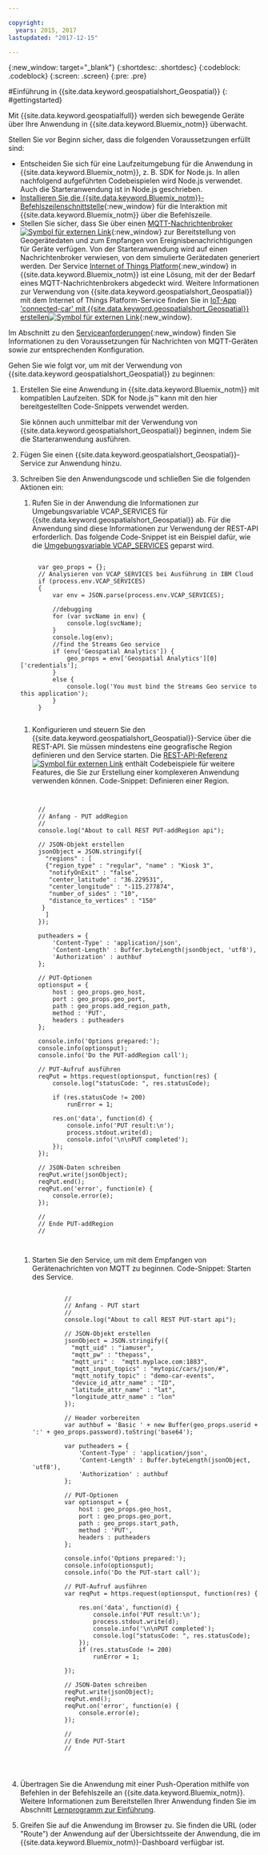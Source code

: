 ```yaml
---

copyright:
  years: 2015, 2017
lastupdated: "2017-12-15"

---
```


<!-- Attribute definitions -->
{:new_window: target="_blank"}
{:shortdesc: .shortdesc}
{:codeblock: .codeblock}
{:screen: .screen}
{:pre: .pre}


#Einführung in {{site.data.keyword.geospatialshort_Geospatial}}
{: #gettingstarted}

Mit {{site.data.keyword.geospatialfull}} werden sich bewegende Geräte über Ihre Anwendung in {{site.data.keyword.Bluemix_notm}} überwacht.

Stellen Sie vor Beginn sicher, dass die folgenden Voraussetzungen erfüllt sind:

* Entscheiden Sie sich für eine Laufzeitumgebung für die Anwendung in {{site.data.keyword.Bluemix_notm}}, z. B. SDK for Node.js. In allen nachfolgend aufgeführten Codebeispielen wird Node.js verwendet. Auch die Starteranwendung ist in Node.js geschrieben.
* [Installieren Sie die {{site.data.keyword.Bluemix_notm}}-Befehlszeilenschnittstelle](https://console.bluemix.net/docs/cloud-platform/cli/reference/bluemix_cli/download_cli.html#download_install){:new_window} für die Interaktion mit {{site.data.keyword.Bluemix_notm}} über die Befehlszeile.
* Stellen Sie sicher, dass Sie über einen [MQTT-Nachrichtenbroker ![Symbol für externen Link](../../icons/launch-glyph.svg "Symbol für externen Link")](http://mqtt.org/){:new_window} zur Bereitstellung von Geogerätedaten und zum Empfangen von Ereignisbenachrichtigungen für Geräte verfügen. Von der Starteranwendung wird auf einen Nachrichtenbroker verwiesen, von dem simulierte Gerätedaten generiert werden. Der Service [Internet of Things Platform](https://console.bluemix.net/catalog/services/internet-of-things-platform/){:new_window} in {{site.data.keyword.Bluemix_notm}} ist eine Lösung, mit der der Bedarf eines MQTT-Nachrichtenbrokers abgedeckt wird. Weitere Informationen zur Verwendung von {{site.data.keyword.geospatialshort_Geospatial}} mit dem Internet of Things Platform-Service finden Sie in [IoT-App 'connected-car' mit {{site.data.keyword.geospatialshort_Geospatial}} erstellen![Symbol für externen Link](../../icons/launch-glyph.svg "Symbol für externen Link")](http://www.ibm.com/developerworks/mobile/library/mo-connectedcar-app/index.html){:new_window}.

Im Abschnitt zu den [Serviceanforderungen](/docs/services/geospatial/requirements.html){:new_window} finden Sie Informationen zu den Voraussetzungen für Nachrichten von MQTT-Geräten sowie zur entsprechenden Konfiguration.


Gehen Sie wie folgt vor, um mit der Verwendung von {{site.data.keyword.geospatialshort_Geospatial}} zu beginnen:

1. Erstellen Sie eine Anwendung in {{site.data.keyword.Bluemix_notm}} mit kompatiblen Laufzeiten. SDK for Node.js™ kann mit den hier bereitgestellten Code-Snippets verwendet werden.

	Sie können auch unmittelbar mit der Verwendung von {{site.data.keyword.geospatialshort_Geospatial}} beginnen, indem Sie die Starteranwendung ausführen.

1. Fügen Sie einen {{site.data.keyword.geospatialshort_Geospatial}}-Service zur Anwendung hinzu.
1. Schreiben Sie den Anwendungscode und schließen Sie die folgenden Aktionen ein:

	1. Rufen Sie in der Anwendung die Informationen zur Umgebungsvariable VCAP_SERVICES für {{site.data.keyword.geospatialshort_Geospatial}} ab. Für die Anwendung sind diese Informationen zur Verwendung der REST-API erforderlich. Das folgende Code-Snippet ist ein Beispiel dafür, wie die [Umgebungsvariable VCAP_SERVICES](/docs/services/geospatial/vcap_services.html) geparst wird.
	<pre><code>		 	
		var geo_props = {};
		// Analysieren von VCAP_SERVICES bei Ausführung in IBM Cloud
		if (process.env.VCAP_SERVICES)
		{
			var env = JSON.parse(process.env.VCAP_SERVICES);

			//debugging
			for (var svcName in env) {
				console.log(svcName);
			}
			console.log(env);
			//find the Streams Geo service
			if (env['Geospatial Analytics']) {
				geo_props = env['Geospatial Analytics'][0]['credentials'];
			}
			else {
				console.log('You must bind the Streams Geo service to this application');
			}
		}
	</code></pre>
	1. Konfigurieren und steuern Sie den {{site.data.keyword.geospatialshort_Geospatial}}-Service über die REST-API. Sie müssen mindestens eine geografische Region definieren und den Service starten. Die [REST-API-Referenz ![Symbol für externen Link](../../icons/launch-glyph.svg "Symbol für externen Link")](https://console.bluemix.net/apidocs/246) enthält Codebeispiele für weitere Features, die Sie zur Erstellung einer komplexeren Anwendung verwenden können. Code-Snippet: Definieren einer Region.
	<pre><code>

		//
		// Anfang - PUT addRegion
		//
		console.log("About to call REST PUT-addRegion api");  

		// JSON-Objekt erstellen
		jsonObject = JSON.stringify({
		  "regions" : [
		  {"region_type" : "regular", "name" : "Kiosk 3",
		   "notifyOnExit" : "false",
		   "center_latitude" : "36.229531",
		   "center_longitude" : "-115.277874",
		   "number_of_sides" : "10",
		   "distance_to_vertices" : "150"
		 }
		  ]
		});

		putheaders = {
		    'Content-Type' : 'application/json',
		    'Content-Length' : Buffer.byteLength(jsonObject, 'utf8'),
		    'Authorization' : authbuf
		};

		// PUT-Optionen
		optionsput = {
		    host : geo_props.geo_host,
		    port : geo_props.geo_port,
		    path : geo_props.add_region_path,
		    method : 'PUT',
		    headers : putheaders
		};

		console.info('Options prepared:');
		console.info(optionsput);
		console.info('Do the PUT-addRegion call');

		// PUT-Aufruf ausführen
		reqPut = https.request(optionsput, function(res) {
		    console.log("statusCode: ", res.statusCode);

		    if (res.statusCode != 200)
		        runError = 1;

		    res.on('data', function(d) {
		        console.info('PUT result:\n');
		        process.stdout.write(d);
		        console.info('\n\nPUT completed');
		    });
		});

		// JSON-Daten schreiben
		reqPut.write(jsonObject);
		reqPut.end();
		reqPut.on('error', function(e) {
		    console.error(e);
		});

		//
		// Ende PUT-addRegion
		//

		</code></pre>
	1. Starten Sie den Service, um mit dem Empfangen von Gerätenachrichten von MQTT zu beginnen. Code-Snippet: Starten des Service.

		<pre><code>							
				//
				// Anfang - PUT start
				//
				console.log("About to call REST PUT-start api");  

				// JSON-Objekt erstellen
				jsonObject = JSON.stringify({
				  "mqtt_uid" : "iamuser",
				  "mqtt_pw" : "thepass",
				  "mqtt_uri" :  "mqtt.myplace.com:1883",
				  "mqtt_input_topics" : "mytopic/cars/json/#",
				  "mqtt_notify_topic" : "demo-car-events",
				  "device_id_attr_name" : "ID",
				  "latitude_attr_name" : "lat",
				  "longitude_attr_name" : "lon"
				});

				// Header vorbereiten
				var authbuf = 'Basic ' + new Buffer(geo_props.userid + ':' + geo_props.password).toString('base64');

				var putheaders = {
				    'Content-Type' : 'application/json',
				    'Content-Length' : Buffer.byteLength(jsonObject, 'utf8'),
				    'Authorization' : authbuf
				};

				// PUT-Optionen
				var optionsput = {
				    host : geo_props.geo_host,
				    port : geo_props.geo_port,
				    path : geo_props.start_path,
				    method : 'PUT',
				    headers : putheaders
				};

				console.info('Options prepared:');
				console.info(optionsput);
				console.info('Do the PUT-start call');

				// PUT-Aufruf ausführen
				var reqPut = https.request(optionsput, function(res) {

				    res.on('data', function(d) {
				        console.info('PUT result:\n');
				        process.stdout.write(d);
				        console.info('\n\nPUT completed');
				        console.log("statusCode: ", res.statusCode);
				    });
				    if (res.statusCode != 200)
				        runError = 1;

				});

				// JSON-Daten schreiben
				reqPut.write(jsonObject);
				reqPut.end();
				reqPut.on('error', function(e) {
				    console.error(e);
				});

				//
				// Ende PUT-Start
				//
	</code></pre>
      
1. Übertragen Sie die Anwendung mit einer Push-Operation mithilfe von Befehlen in der Befehlszeile an {{site.data.keyword.Bluemix_notm}}. Weitere Informationen zum Bereitstellen Ihrer Anwendung finden Sie im Abschnitt [Lernprogramm zur Einführung](/docs/services/geospatial/pushing_starter_app.html).

1. Greifen Sie auf die Anwendung im Browser zu. Sie finden die URL (oder "Route") der Anwendung auf der Übersichtsseite der Anwendung, die im {{site.data.keyword.Bluemix_notm}}-Dashboard verfügbar ist.
